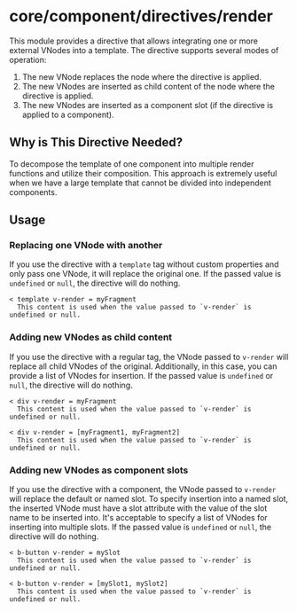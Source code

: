 # core/component/directives/render

This module provides a directive that allows integrating one or more external VNodes into a template.
The directive supports several modes of operation:

1. The new VNode replaces the node where the directive is applied.
2. The new VNodes are inserted as child content of the node where the directive is applied.
3. The new VNodes are inserted as a component slot (if the directive is applied to a component).

## Why is This Directive Needed?

To decompose the template of one component into multiple render functions and utilize their composition.
This approach is extremely useful when we have a large template that cannot be divided into independent components.

## Usage

### Replacing one VNode with another

If you use the directive with a `template` tag without custom properties and only pass one VNode,
it will replace the original one.
If the passed value is `undefined` or `null`, the directive will do nothing.

```
< template v-render = myFragment
  This content is used when the value passed to `v-render` is undefined or null.
```

### Adding new VNodes as child content

If you use the directive with a regular tag,
the VNode passed to `v-render` will replace all child VNodes of the original.
Additionally, in this case, you can provide a list of VNodes for insertion.
If the passed value is `undefined` or `null`, the directive will do nothing.

```
< div v-render = myFragment
  This content is used when the value passed to `v-render` is undefined or null.

< div v-render = [myFragment1, myFragment2]
  This content is used when the value passed to `v-render` is undefined or null.
```

### Adding new VNodes as component slots

If you use the directive with a component, the VNode passed to `v-render` will replace the default or named slot.
To specify insertion into a named slot,
the inserted VNode must have a slot attribute with the value of the slot name to be inserted into.
It's acceptable to specify a list of VNodes for inserting into multiple slots.
If the passed value is `undefined` or `null`, the directive will do nothing.

```
< b-button v-render = mySlot
  This content is used when the value passed to `v-render` is undefined or null.

< b-button v-render = [mySlot1, mySlot2]
  This content is used when the value passed to `v-render` is undefined or null.
```
